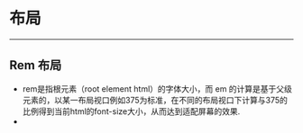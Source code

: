 # 布局
****

## Rem 布局
* rem是指根元素（root element html）的字体大小，而 em 的计算是基于父级元素的，以某一布局视口例如375为标准，在不同的布局视口下计算与375的比例得到当前html的font-size大小，从而达到适配屏幕的效果.
* 